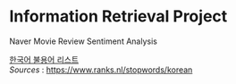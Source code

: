 # Information Retrieval Project
Naver Movie Review Sentiment Analysis

[한국어 불용어 리스트](https://github.com/nooblette/SentimentAnalysis/blob/main/K_Stopword.txt "The list of Korean idioms that I use often.")  
*Sources* : https://www.ranks.nl/stopwords/korean
